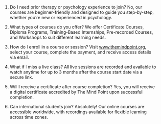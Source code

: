 1. Do I need prior therapy or psychology experience to join?
   No, our courses are beginner-friendly and designed to guide you step-by-step, whether you’re new or experienced in psychology.

2. What types of courses do you offer?
   We offer Certificate Courses, Diploma Programs, Training-Based Internships, Pre-recorded Courses, and Workshops to suit different learning needs.

3. How do I enroll in a course or session?
   Visit www.themindpoint.org, select your course, complete the payment, and receive access details via email.

4. What if I miss a live class?
   All live sessions are recorded and available to watch anytime for up to 3 months after the course start date via a secure link.

5. Will I receive a certificate after course completion?
   Yes, you will receive a digital certificate accredited by The Mind Point upon successful completion.

6. Can international students join?
   Absolutely! Our online courses are accessible worldwide, with recordings available for flexible learning across time zones.
